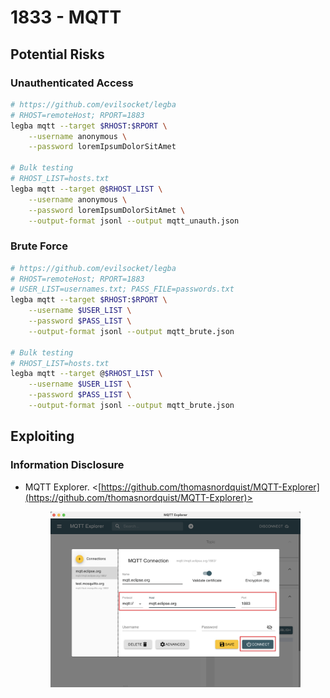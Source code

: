 # 1833 - MQTT

## Potential Risks

### Unauthenticated Access

```bash
# https://github.com/evilsocket/legba
# RHOST=remoteHost; RPORT=1883
legba mqtt --target $RHOST:$RPORT \
    --username anonymous \
    --password loremIpsumDolorSitAmet

# Bulk testing
# RHOST_LIST=hosts.txt
legba mqtt --target @$RHOST_LIST \
    --username anonymous \
    --password loremIpsumDolorSitAmet \
    --output-format jsonl --output mqtt_unauth.json
```

### Brute Force

```bash
# https://github.com/evilsocket/legba
# RHOST=remoteHost; RPORT=1883
# USER_LIST=usernames.txt; PASS_FILE=passwords.txt
legba mqtt --target $RHOST:$RPORT \
    --username $USER_LIST \
    --password $PASS_LIST \
    --output-format jsonl --output mqtt_brute.json

# Bulk testing
# RHOST_LIST=hosts.txt
legba mqtt --target @$RHOST_LIST \
    --username $USER_LIST \
    --password $PASS_LIST \
    --output-format jsonl --output mqtt_brute.json
```

## Exploiting

### Information Disclosure

*   MQTT Explorer. <[https://github.com/thomasnordquist/MQTT-Explorer](https://github.com/thomasnordquist/MQTT-Explorer)>

    <figure><img src="../../.gitbook/assets/mqtt-explorer-example (1).png" alt=""><figcaption></figcaption></figure>
